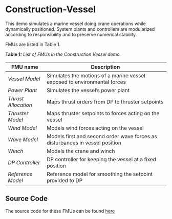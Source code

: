 # Construction-Vessel

This demo simulates a marine vessel doing crane operations while dynamically positioned. System plants and controllers are modularized according to responsibility and to preserve numerical stability.

FMUs are listed in Table 1.

**Table 1:** *List of FMUs in the Construction Vessel demo.*

| FMU name                | Description                                                                                                                             |
| ----------------------- | --------------------------------------------------------------------------------------------------------------------------------------- |
| *Vessel Model*              | Simulates the motions of a marine vessel exposed to environmental forces |
| *Power Plant*           | Simulates the vessel’s power plant |
| *Thrust Allocation*    | Maps thrust orders from DP to thruster setpoints |
| *Thruster Model*          | Maps thruster setpoints to forces acting on the vessel |
| *Wind Model*                 | Models wind forces acting on the vessel
| *Wave Model*                 | Models first and second order wave forces as disturbances in vessel position |
| *Winch*                 | Models the crane and winch |
| *DP Controller*                 | DP controller for keeping the vessel at a fixed position
| *Reference Model*                 | Reference model for smoothing the setpoint provided to DP

## Source Code
The source code for these FMUs can be found [here](https://github.com/open-simulation-platform/simulink-fmus)
